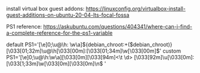 install virtual box guest addons:
    https://linuxconfig.org/virtualbox-install-guest-additions-on-ubuntu-20-04-lts-focal-fossa

PS1 reference:
    https://askubuntu.com/questions/404341/where-can-i-find-a-complete-reference-for-the-ps1-variable

default PS1='\[\e]0;\u@\h: \w\a\]${debian_chroot:+($debian_chroot)}\[\033[01;32m\]\u@\h\[\033[00m\]:\[\033[01;34m\]\w\[\033[00m\]\$'
custom PS1='\[\e]0;\u@\h:\w\a\]\[\033[0m\]\[\033[94m\]<\t \d> \[\033[92m\]\u\[\033[0m\]:\[\033[1;33m\]\w\[\033[0m\]\[\033[0m\]\n\$ '